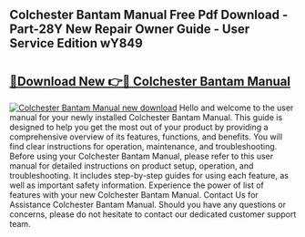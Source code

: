 ## Colchester Bantam Manual Free Pdf Download - Part-28Y New Repair Owner Guide - User Service Edition wY849

# <h2><a href="http://cf25590.oget.top/?id=Colchester+Bantam+Manual">🔗Download New 👉🔴 Colchester Bantam Manual</a></h2>

[![Colchester Bantam Manual new download](https://i.imgur.com/5g1atiW.png)](http://cf25590.oget.top/?id=Colchester+Bantam+Manual)
Hello and welcome to the user manual for your newly installed Colchester Bantam Manual. This guide is designed to help you get the most out of your product by providing a comprehensive overview of its features, functions, and benefits. You will find clear instructions for operation, maintenance, and troubleshooting. Before using your Colchester Bantam Manual, please refer to this user manual for detailed instructions on product setup, operation, and troubleshooting. It includes step-by-step guides for using each feature, as well as important safety information. Experience the power of list of features with your new Colchester Bantam Manual. Contact Us for Assistance Colchester Bantam Manual. Should you have any questions or concerns, please do not hesitate to contact our dedicated customer support team.
